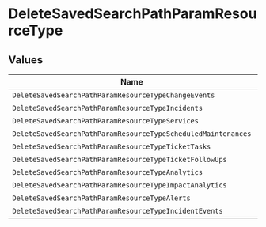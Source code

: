 # DeleteSavedSearchPathParamResourceType


## Values

| Name                                                          | Value                                                         |
| ------------------------------------------------------------- | ------------------------------------------------------------- |
| `DeleteSavedSearchPathParamResourceTypeChangeEvents`          | change_events                                                 |
| `DeleteSavedSearchPathParamResourceTypeIncidents`             | incidents                                                     |
| `DeleteSavedSearchPathParamResourceTypeServices`              | services                                                      |
| `DeleteSavedSearchPathParamResourceTypeScheduledMaintenances` | scheduled_maintenances                                        |
| `DeleteSavedSearchPathParamResourceTypeTicketTasks`           | ticket_tasks                                                  |
| `DeleteSavedSearchPathParamResourceTypeTicketFollowUps`       | ticket_follow_ups                                             |
| `DeleteSavedSearchPathParamResourceTypeAnalytics`             | analytics                                                     |
| `DeleteSavedSearchPathParamResourceTypeImpactAnalytics`       | impact_analytics                                              |
| `DeleteSavedSearchPathParamResourceTypeAlerts`                | alerts                                                        |
| `DeleteSavedSearchPathParamResourceTypeIncidentEvents`        | incident_events                                               |